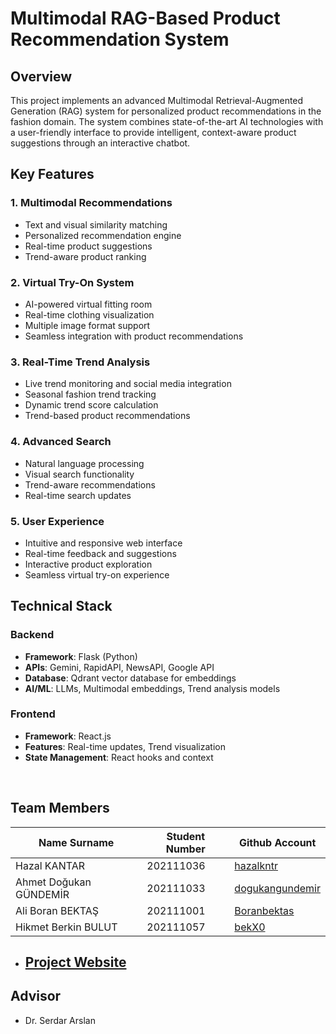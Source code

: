 # Multimodal RAG-Based Product Recommendation System
## Overview
This project implements an advanced Multimodal Retrieval-Augmented Generation (RAG) system for personalized product recommendations in the fashion domain. The system combines state-of-the-art AI technologies with a user-friendly interface to provide intelligent, context-aware product suggestions through an interactive chatbot.

## Key Features


### 1. Multimodal Recommendations
- Text and visual similarity matching
- Personalized recommendation engine
- Real-time product suggestions
- Trend-aware product ranking

### 2. Virtual Try-On System
- AI-powered virtual fitting room
- Real-time clothing visualization
- Multiple image format support
- Seamless integration with product recommendations

### 3. Real-Time Trend Analysis
- Live trend monitoring and social media integration
- Seasonal fashion trend tracking
- Dynamic trend score calculation
- Trend-based product recommendations

### 4. Advanced Search
- Natural language processing
- Visual search functionality
- Trend-aware recommendations
- Real-time search updates
  
### 5. User Experience
- Intuitive and responsive web interface
- Real-time feedback and suggestions
- Interactive product exploration
- Seamless virtual try-on experience


## Technical Stack

### Backend
- **Framework**: Flask (Python)
- **APIs**: Gemini, RapidAPI, NewsAPI, Google API
- **Database**: Qdrant vector database for embeddings
- **AI/ML**: LLMs, Multimodal embeddings, Trend analysis models

### Frontend
- **Framework**: React.js
- **Features**: Real-time updates, Trend visualization
- **State Management**: React hooks and context

<br>

## Team Members
| Name Surname           | Student Number | Github Account                                 |
|------------------------|----------------|------------------------------------------------|
| Hazal KANTAR           | 202111036      | [hazalkntr](https://github.com/hazalkntr)      |
| Ahmet Doğukan GÜNDEMİR | 202111033      | [dogukangundemir](https://github.com/dogukangundemir)              |
| Ali Boran BEKTAŞ       | 202111001      | [Boranbektas](https://github.com/Boranbektas)  |
| Hikmet Berkin BULUT    | 202111057      | [bekX0](https://github.com/bekX0)              |

<be>

- ## [Project Website](https://multimodalrecomendation.wordpress.com/)

## Advisor
- Dr. Serdar Arslan
